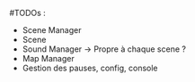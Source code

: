 #TODOs :
- Scene Manager
- Scene
- Sound Manager -> Propre à chaque scene ?
- Map Manager
- Gestion des pauses, config, console